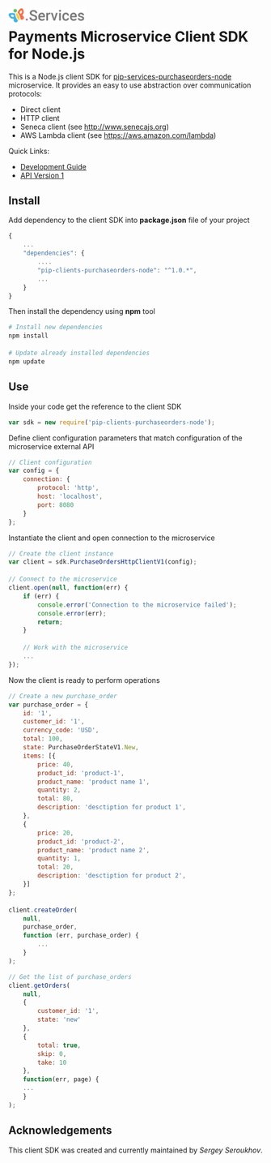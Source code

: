# <img src="https://github.com/pip-services/pip-services/raw/master/design/Logo.png" alt="Pip.Services Logo" style="max-width:30%"> <br/> Payments Microservice Client SDK for Node.js

This is a Node.js client SDK for [pip-services-purchaseorders-node](https://github.com/pip-services-ecommerce/pip-services-purchaseorders-node) microservice.
It provides an easy to use abstraction over communication protocols:

* Direct client
* HTTP client
* Seneca client (see http://www.senecajs.org)
* AWS Lambda client (see https://aws.amazon.com/lambda)

<a name="links"></a> Quick Links:

* [Development Guide](doc/Development.md)
* [API Version 1](doc/NodeClientApiV1.md)

## Install

Add dependency to the client SDK into **package.json** file of your project
```javascript
{
    ...
    "dependencies": {
        ....
        "pip-clients-purchaseorders-node": "^1.0.*",
        ...
    }
}
```

Then install the dependency using **npm** tool
```bash
# Install new dependencies
npm install

# Update already installed dependencies
npm update
```

## Use

Inside your code get the reference to the client SDK
```javascript
var sdk = new require('pip-clients-purchaseorders-node');
```

Define client configuration parameters that match configuration of the microservice external API
```javascript
// Client configuration
var config = {
    connection: {
        protocol: 'http',
        host: 'localhost', 
        port: 8080
    }
};
```

Instantiate the client and open connection to the microservice
```javascript
// Create the client instance
var client = sdk.PurchaseOrdersHttpClientV1(config);

// Connect to the microservice
client.open(null, function(err) {
    if (err) {
        console.error('Connection to the microservice failed');
        console.error(err);
        return;
    }
    
    // Work with the microservice
    ...
});
```

Now the client is ready to perform operations
```javascript
// Create a new purchase_order
var purchase_order = {
    id: '1',
    customer_id: '1',
    currency_code: 'USD',
    total: 100,
    state: PurchaseOrderStateV1.New,
    items: [{
        price: 40,
        product_id: 'product-1',
        product_name: 'product name 1',
        quantity: 2,
        total: 80,
        description: 'desctiption for product 1',
    },
    {
        price: 20,
        product_id: 'product-2',
        product_name: 'product name 2',
        quantity: 1,
        total: 20,
        description: 'desctiption for product 2',
    }]
};

client.createOrder(
    null,
    purchase_order,
    function (err, purchase_order) {
        ...
    }
);
```

```javascript
// Get the list of purchase_orders
client.getOrders(
    null,
    {
        customer_id: '1',
        state: 'new'
    },
    {
        total: true,
        skip: 0,
        take: 10
    },
    function(err, page) {
    ...    
    }
);
```    

## Acknowledgements

This client SDK was created and currently maintained by *Sergey Seroukhov*.

